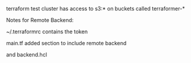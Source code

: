 terraform test cluster has access to s3:* on buckets called terraformer-*

Notes for Remote Backend:

~/.terraformrc contains the token

main.tf 
added section to include remote backend

and backend.hcl